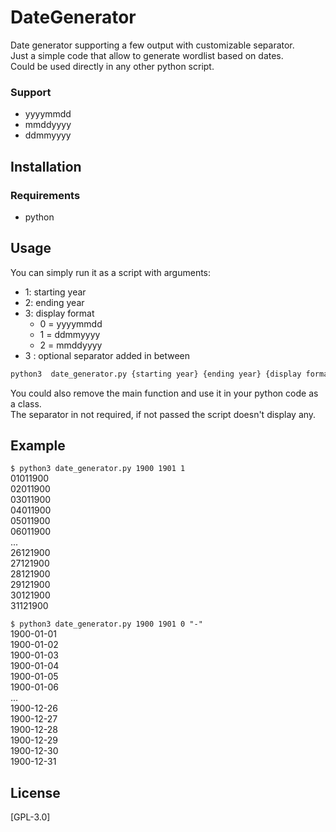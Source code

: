 # DateGenerator
Date generator supporting a few output with customizable separator.  
Just a simple code that allow to generate wordlist based on dates.  
Could be used directly in any other python script.  
### Support  
* yyyymmdd
* mmddyyyy
* ddmmyyyy
## Installation 
### Requirements
* python
## Usage
You can simply run it as a script with arguments:
* 1: starting year
* 2: ending year
* 3: display format
    * 0 = yyyymmdd
    * 1 = ddmmyyyy
    * 2 = mmddyyyy
* 3 : optional separator added in between

```bash
python3  date_generator.py {starting year} {ending year} {display format} {separator}
```
You could also remove the main function and use it in your python code as a class.  
The separator in not required, if not passed the script doesn't display any.  
## Example
`$ python3 date_generator.py 1900 1901 1`  
01011900  
02011900  
03011900  
04011900  
05011900  
06011900  
...  
26121900  
27121900  
28121900  
29121900  
30121900  
31121900  

`$ python3 date_generator.py 1900 1901 0 "-"`  
1900-01-01  
1900-01-02  
1900-01-03  
1900-01-04  
1900-01-05  
1900-01-06  
...  
1900-12-26  
1900-12-27  
1900-12-28  
1900-12-29  
1900-12-30  
1900-12-31  

## License
[GPL-3.0]
